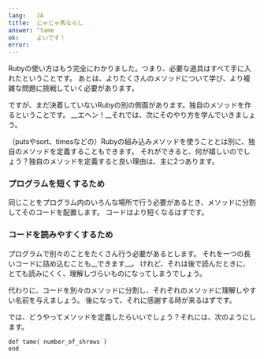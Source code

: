 ```yaml
---
lang:   JA
title:  じゃじゃ馬ならし
answer: ^tame
ok:     よいです！
error:  
---
```


Rubyの使い方はもう完全にわかりました。つまり、必要な道具はすべて手に入れたということです。
あとは、よりたくさんのメソッドについて学び、より複雑な問題に挑戦していく必要があります。

ですが、まだ決着していないRubyの別の側面があります。独自のメソッドを作るということです。
__エヘン！__それでは、次にそのやり方を学んでいきましょう。

（putsやsort、timesなどの）Rubyの組み込みメソッドを使うこととは別に、独自のメソッドを定義することもできます。
それができると、何が嬉しいのでしょう？独自のメソッドを定義すると良い理由は、主に2つあります。

### プログラムを短くするため
同じことをプログラム内のいろんな場所で行う必要があるとき、メソッドに分割してそのコードを配置します。
コードはより短くなるはずです。

### コードを読みやすくするため
プログラムで別々のことをたくさん行う必要があるとします。
それを一つの長いコードに詰め込むことも__できます__。
けれど、それは後で読んだときに、とても読みにくく、理解しづらいものになってしまうでしょう。

代わりに、コードを別々のメソッドに分割し、それぞれのメソッドに理解しやすい名前を与えましょう。
後になって、それに感謝する時が来るはずです。

では、どうやってメソッドを定義したらいいでしょう？それには、次のようにします。

    def tame( number_of_shrews )
    end
